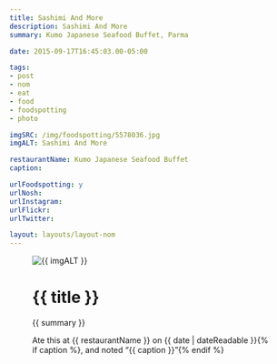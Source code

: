 ```yaml
---
title: Sashimi And More
description: Sashimi And More
summary: Kumo Japanese Seafood Buffet, Parma

date: 2015-09-17T16:45:03.00-05:00

tags:
- post
- nom
- eat
- food
- foodspotting
- photo

imgSRC: /img/foodspotting/5578036.jpg
imgALT: Sashimi And More

restaurantName: Kumo Japanese Seafood Buffet
caption: 

urlFoodspotting: y
urlNosh: 
urlInstagram: 
urlFlickr:
urlTwitter: 

layout: layouts/layout-nom
---
```

<figure class="nom">
	<img class="u-photo img-border" src="{{ imgSRC }}" alt="{{ imgALT }}">
	<figcaption>
		<h1 class="title p-name">{{ title }}</h1>
		<p class="summary">{{ summary }}</p>
		<p>Ate this at {{ restaurantName }} on <time class="dt-published" datetime="{{ date | dateIso }}">{{ date | dateReadable }}</time>{% if caption %}, and noted <q class="">{{ caption }}</q>{% endif %}
	</figcaption>
</figure>
